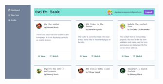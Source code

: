 ![Screenshot of the Dashboard UI](https://raw.githubusercontent.com/Princess-Morris/TaskSwift/master/img/swift-dashboard.png)